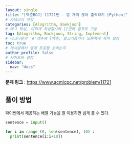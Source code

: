 ```yaml
---
layout: single
title: "[백준BOJ] 11721번 - 열 개씩 끊어 출력하기 [Python]"
# 카테고리 작성
categories: [Alogrithm, Baekjoon]
# 태그 작성, 여려개 작성할시에 []안에 쉼표로 구분
tag: [Alogrithm, Backjoon, String, Implement]
# 마크다운의 '#'갯수에 [백준, 알고리즘따라 오른쪽에 목차 설정
toc: true
# 게시글에서 옆에 프로필 보이는지
author_profile: false
# 사이드바 설정
sidebar:
  nav: "docs"
---
```


**문제 링크** : <https://www.acmicpc.net/problem/11721>

## 풀이 방법

<span style="font-size:90%">
파이썬에서 제공하는 배열 기능을 잘 이용하면 쉽게 풀 수 있다.
</span>

```python
sentence = input()

for i in range (0, len(sentence), 10) :
  print(sentence[i:i+10])
```
